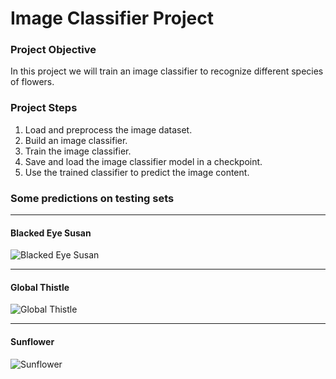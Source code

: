 # Image Classifier Project

### Project Objective
In this project we will train an image classifier to recognize different species of flowers.

### Project Steps
1. Load and preprocess the image dataset.
2. Build an image classifier.
3. Train the image classifier.
4. Save and load the image classifier model in a checkpoint.
5. Use the trained classifier to predict the image content.

### Some predictions on testing sets


-------------------------------------
#### Blacked Eye Susan
![Blacked Eye Susan](https://github.com/theonlyNischal/Image-Clasifier-Project/blob/master/assets/blacked_eye_susan.PNG "Blacked Eye Susan")

--------------------------------------
#### Global Thistle

![Global Thistle](https://github.com/theonlyNischal/Image-Clasifier-Project/blob/master/assets/global_thistle.PNG "Global Thistle")

--------------------------------------
#### Sunflower
![Sunflower](https://github.com/theonlyNischal/Image-Clasifier-Project/blob/master/assets/sunflower.PNG "Sunflower")
